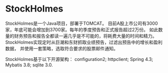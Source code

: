# StockHolmes
StockHolmes是一个Java项目，部署于TOMCAT。
目前A股上市公司有3000家，年底可能会增加到3700家。每年的季度预告和正式报告超过2万份。
如此数量的财务预告和报告全都读一遍几乎是不可能的，将耗费大量的时间和精力。
StockHolmes实现定时从巨潮和东财抓取业绩预告，过滤出预告中的增长和盈利数据，
并使用一套策略，选取符合要求的股票邮件通知。

StockHolmes基于以下开源架构：
configuration2;
httpclient;
Spring 4.3;
Mybatis 3.8;
sqlite 3.0.

